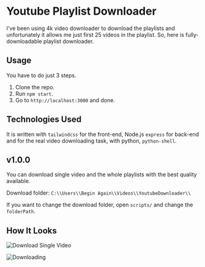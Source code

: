 # Youtube Playlist Downloader

I've been using 4k video downloader to download the playlists and unfortunately it allows me just first 25 videos in the playlist. So, here is fully-downloadable playlist downloader.

## Usage

You have to do just 3 steps.

1. Clone the repo.
2. Run `npm start`.
3. Go to `http://localhost:3000`
   and done.

## Technologies Used

It is written with `tailwindcss` for the front-end, Node.js `express` for back-end and for the real video downloading task, with python, `python-shell`.

## v1.0.0

You can download single video and the whole playlists with the best quality available.

Download folder: `C:\\Users\\Begin Again\\Videos\\YoutubeDownloader\\`

If you want to change the download folder, open `scripts/` and change the `folderPath`.

## How It Looks

![Download Single Video](https://i.ibb.co/09jLG0d/Screenshot1.png)

![Downloading](https://i.ibb.co/KNB09mX/Screenshot2.png)
